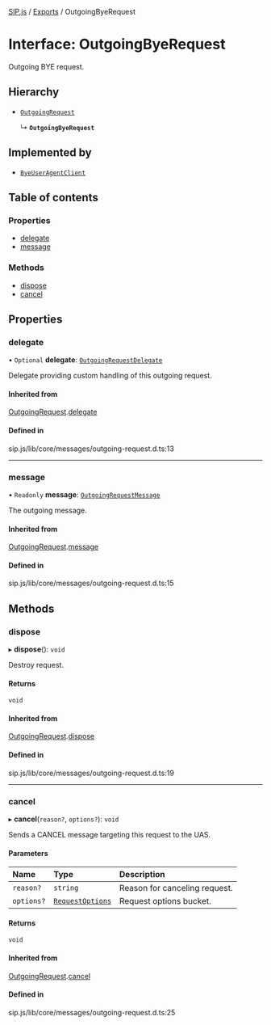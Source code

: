 [SIP.js](../README.md) / [Exports](../modules.md) / OutgoingByeRequest

# Interface: OutgoingByeRequest

Outgoing BYE request.

## Hierarchy

- [`OutgoingRequest`](OutgoingRequest.md)

  ↳ **`OutgoingByeRequest`**

## Implemented by

- [`ByeUserAgentClient`](../classes/ByeUserAgentClient.md)

## Table of contents

### Properties

- [delegate](OutgoingByeRequest.md#delegate)
- [message](OutgoingByeRequest.md#message)

### Methods

- [dispose](OutgoingByeRequest.md#dispose)
- [cancel](OutgoingByeRequest.md#cancel)

## Properties

### delegate

• `Optional` **delegate**: [`OutgoingRequestDelegate`](OutgoingRequestDelegate.md)

Delegate providing custom handling of this outgoing request.

#### Inherited from

[OutgoingRequest](OutgoingRequest.md).[delegate](OutgoingRequest.md#delegate)

#### Defined in

sip.js/lib/core/messages/outgoing-request.d.ts:13

___

### message

• `Readonly` **message**: [`OutgoingRequestMessage`](../classes/OutgoingRequestMessage.md)

The outgoing message.

#### Inherited from

[OutgoingRequest](OutgoingRequest.md).[message](OutgoingRequest.md#message)

#### Defined in

sip.js/lib/core/messages/outgoing-request.d.ts:15

## Methods

### dispose

▸ **dispose**(): `void`

Destroy request.

#### Returns

`void`

#### Inherited from

[OutgoingRequest](OutgoingRequest.md).[dispose](OutgoingRequest.md#dispose)

#### Defined in

sip.js/lib/core/messages/outgoing-request.d.ts:19

___

### cancel

▸ **cancel**(`reason?`, `options?`): `void`

Sends a CANCEL message targeting this request to the UAS.

#### Parameters

| Name | Type | Description |
| :------ | :------ | :------ |
| `reason?` | `string` | Reason for canceling request. |
| `options?` | [`RequestOptions`](RequestOptions.md) | Request options bucket. |

#### Returns

`void`

#### Inherited from

[OutgoingRequest](OutgoingRequest.md).[cancel](OutgoingRequest.md#cancel)

#### Defined in

sip.js/lib/core/messages/outgoing-request.d.ts:25
